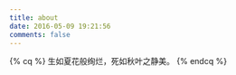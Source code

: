 ```yaml
---
title: about
date: 2016-05-09 19:21:56
comments: false
---
```

{% cq %}
生如夏花般绚烂，死如秋叶之静美。
{% endcq %}